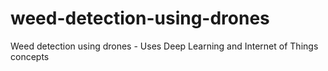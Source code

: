 # weed-detection-using-drones
Weed detection using drones - Uses Deep Learning and Internet of Things concepts 
